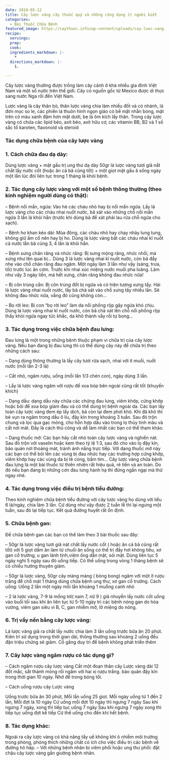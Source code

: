 ```yaml
---
date: 2018-05-12
title: Cây lược vàng cây thuốc quý và những công dụng ít người biết
categories:
  - Bài Thuốc Chữa Bệnh
featured_image: https://caythuoc.info/wp-content/uploads/cay-luoc-vang-632x400.jpg
recipe:
  servings:  
  prep:  
  cook:  
  ingredients_markdown: |-
    * 
  directions_markdown: |-
    1. 

---
```

Cây lược vàng thường được trồng làm cây cảnh ở khá nhiều gia đình Việt Nam và một số nước trên thế giới. Cây có nguồn gốc từ Mexico được di thực sang nước Nga rồi đến Việt Nam. 

Lược vàng là cây thân bò, thân lược vàng chia làm nhiều đốt và có nhánh, lá đơn mọc so le, các phiến lá thuôn hình ngọn giáo có bề mặt nhẵn bóng, mặt trên có màu xanh đậm hơn mặt dưới, bẹ lá ôm kích lấy thân. Trong cây lược vàng có chứa các lipid béo, axit béo, axit hữu cơ, các vitamin BB, B2 và 1 số sắc tố karoten, flavonoid và steroid

<h3>Tác dụng chữa bệnh của cây lược vàng</h3>

<h3>1. Cách chữa đau dạ dày:</h3>  

Dùng lược vàng + mật gấu trị ung thư dạ dày 50gr lá lược vàng tươi giã nất chắt lấy  nước cốt (hoặc ăn cả bã cũng tốt) + một giọt mật gấu ă sống ngày một lần lúc đói liên tục trong 1 tháng là khỏi bệnh.

<h3>2. Tác dụng cây lược vàng với một số bệnh thông thường (theo kinh nghiệm người dùng có thật):</h3>

– Bệnh nổi mẩn, ngứa: Vào hè các cháu nhỏ hay bị nổi mẩn ngứa. Lấy lá lược vàng cho các cháu nhai nuốt nước, bã xát vào những chỗ nổi mẩn ngứa 3 lần là khỏi hẳn (trước khi dùng bã để xát phải lau rửa chỗ ngứa cho sạch).

– Bệnh ho khan kéo dài: Mùa đông, các cháu nhỏ hay chạy nhảy lung tung, không giữ ấm cổ nên hay bị ho. Dùng lá lược vàng bắt các cháu nhai kĩ nuốt cả nước lẫn bã cũng 3, 4 lần là khỏi hẳn.

– Bệnh sưng chân răng và nhức răng: Bị sưng mộng răng, nhức nhối, má xưng như lên quai bị… Dùng 3 lá lược vàng nhai kĩ nuốt nước, còn bã đẩy nhẹ vào chỗ chân răng đau ngậm. Một ngày làm 3 lần như vậy (sáng, trưa, tối) trước lúc ăn cơm. Trước khi nhai xúc miệng nước muối pha loãng. Làm như vậy 3 ngày liền, má hết xưng, chân răng không đau nhức nữa!

– Bị côn trùng cắn: Bị côn trùng đốt bị ngứa và có hiện tượng xưng tấy. Hái lá lược vàng nhai nuốt nước, lấy bã chà sát vào chỗ xưng tấy nhiều lần. Sẽ không đau nhức nữa, vầng đỏ cũng không còn…

– Bọ rời leo: Bị con “bọ rời leo” làm da nổi phồng rộp gây ngứa khó chịu. Dùng lá lược vàng nhai kĩ nuốt nước, còn bã chà xát lên chỗ nổi phồng rộp thấy khỏi ngứa ngay tức khắc, da khô thành vẩy rồi tự bong…

<h3>3. Tác dụng trong việc chữa bệnh đau lưng:</h3>

Đau lưng là một trong những bệnh thuộc phạm vi chữa trị của cây lược vàng. Nếu bạn đang bị đau lưng thì có thể dùng cây này để chữa trị theo những cách sau:

– Dạng dùng thông thường là lấy cây tươi rửa sạch, nhai với ít muối, nuốt nước (mỗi lần 2-3 lá)

– Cắt nhỏ, ngâm rượu, uống (mỗi lần 1/3 chén con), ngày dùng 3 lần.

– Lấy lá lược vàng ngâm với rượu để xoa bóp bên ngoài cũng rất tốt (khuyến khích)

– Dạng dầu: dạng dầu này chữa các chứng đau lưng, viêm khớp, cứng khớp hoặc bôi để xoa bóp giảm đau và có thể dùng trị bệnh ngoài da. Các bạn lấy toàn cây lược vàng đem ép lấy dịch, bã còn lại đem phơi khô. Khi đã khô thì bẻ vụn ra ngâm trong dầu ô liu, đậy kín trong khoảng 3 tuần. Sau đó trộn chung và lọc qua gạc mỏng, cho hỗn hợp dầu vào trong lọ thủy tinh màu và cất nơi mát. Đây là cách thủ công và dễ làm nhất các bạn có thể tham khảo.

– Dạng thuốc mỡ: Các bạn hãy cắt nhỏ toàn cây lược vàng và nghiền nát. Sau đó trộn với vaselin hoặc kem theo tỷ lệ 1:3, sau đó cho vào lọ đậy kín, bảo quản nơi thoáng mát, tránh ánh nắng trực tiếp. Với dạng thuốc mỡ này các bạn có thể bôi lên các vùng bị đau nhức hay các trường hợp cứng khớp, viêm khớp hay các vùng da bị tê cóng, bầm tím… Cây lược vàng chữa bệnh đau lưng là một bài thuốc từ thiên nhiên rất hiệu quả, rẻ tiền và an toàn. Do đó nếu bạn đang bị những cơn đau lưng hành hạ thì đừng ngần ngại mà thử ngay nhé.

<h3>4. Tác dụng trong việc điều trị bệnh tiểu đường:</h3>

Theo kinh nghiệm chữa bệnh tiểu đường với cây lược vàng họ dùng với liều 6 lá/ngày, chia làm 3 lần. Cứ dùng như vậy được 2 tuần lễ thì lại ngưng một tuần, sau đó lại tiếp tục. Kết quả đường huyết rất ổn định.

<h3>5. Chữa bệnh gan:</h3>

Để chữa bệnh gan các bạn có thể làm theo 3 bài thuốc sau đây:

– 50gr lá lược vàng tươi giã nát chắt lấy nước cốt ( hoặc ăn cả bã cũng rất tốt) với 5 giọt dấm ăn làm từ chuối ăn sống có thể trị đầy hơi không tiêu, xơ gan cổ trướng, u gan lành tính,viêm ống dẫn mật, sỏi mật. Dùng liên tục 5 ngày nghỉ 5 ngày sau đó uống tiếp. Có thể uống trong vòng 1 tháng bệnh sẽ có chiều hướng thuyên giảm.

– 50gr lá lược vàng, 50gr cây màng màng ( bòng bong) ngâm với một ít rượu trắng để chỗ mát 1 tháng dùng chữa bệnh ung thư, xơ gan cổ trướng. Cách uống: Uống 2 lần một ngày mỗi lần khoảng 1 muỗng canh nhỏ

– 2 lá lược vàng, 7-9 lá mồng tơi( nam 7, nữ 9 ) giã nhuyễn lấy nước cốt uống vào buổi tối sau khi ăn liên tục từ 5-10 ngày trị các bệnh nóng gan do hỏa vương, viêm gan siêu vi B, C, gan nhiễm mỡ, lở miệng do nóng.

<h3>6. Trị vẩy nến bằng cây lược vàng:</h3> 

Lá lược vàng giã ra chắt lấy nước chia làm 3 lần uống trước bữa ăn 20 phút. Kiên trì sử dụng trong thời gian dài, thông thường sau khoảng 2 uống đều đặn triệu chứng sẽ giảm. Cố gắng duy trì để bệnh không phát triển thêm

<h3>7. Cây lược vàng ngâm rượu có tác dụng gì? </h3>

– Cách ngâm rượu cây lược vàng Cắt một đoạn thân cây Lược vàng dài 12 đốt mắc, sắt thành mỏng rồi ngâm với hai xị rượu trắng. bảo quản đậy kín trong thời gian 10 ngày. Nhớ để trong bóng tối.

– Cách uống rượu cây Lược vàng

Uống trước bữa ăn 30 phút,
Mỗi lần uống 25 giọt.
Mỗi ngày uống từ 1 đến 2 lần,
Mỗi đợt là 10 ngày
Cứ uống mỗi đợt 10 ngày thì ngưng 7 ngày
Sau khi ngưng 7 ngày, xong thì tiếp tục uống 7 ngày
Sau khi ngưng 7 ngày xong thì tiếp tục uống đợt kế tiếp
Cứ thế uống cho đến khi hết bệnh.
<h3>8. Tác dụng khác:</h3>

Ngoài ra cây lược vàng có khả năng tẩy uế không khí ô nhiễm môi trường trong phòng, phóng thích những chất có ích cho việc điều trị các bệnh về đường hô hấp. – Với những bệnh nhân bị viêm phổi hoặc ung thư phổi: đặt chậu cây lược vàng gần giường bệnh nhân.